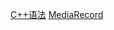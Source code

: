 [C++语法](https://github.com/chunyuan27/blog/blob/main/c++/cplusplus.md)
[MediaRecord](https://github.com/chunyuan27/blog/blob/main/mediarecord/MediaRecord.md)
